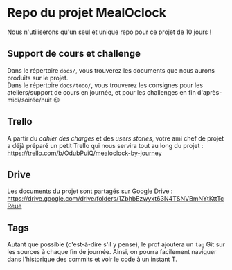 # Repo du projet MealOclock

Nous n'utiliserons qu'un seul et unique repo pour ce projet de 10 jours !

## Support de cours et challenge

Dans le répertoire `docs/`, vous trouverez les documents que nous aurons produits sur le projet.  
Dans le répertoire `docs/todo/`, vous trouverez les consignes pour les ateliers/support de cours en journée, et pour les challenges en fin d'après-midi/soirée/nuit :wink:

## Trello

A partir du _cahier des charges_ et des _users stories_, votre ami chef de projet a déjà préparé un petit Trello qui nous servira tout au long du projet :  
https://trello.com/b/OdubPuiQ/mealoclock-by-journey

## Drive

Les documents du projet sont partagés sur Google Drive : https://drive.google.com/drive/folders/1ZbhbEzwyxt63N4TSNVBmNYtKttTcReue

## Tags

Autant que possible (c'est-à-dire s'il y pense), le prof ajoutera un `tag` Git sur les sources à chaque fin de journée. Ainsi, on pourra facilement naviguer dans l'historique des commits et voir le code à un instant T.

